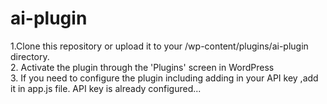 # ai-plugin

1.Clone this repository or upload it to your /wp-content/plugins/ai-plugin directory.<br/>
2. Activate the plugin through the 'Plugins' screen in WordPress <br/>
3. If you need to configure the plugin including adding in your API key ,add it in app.js file. API key is already configured...
